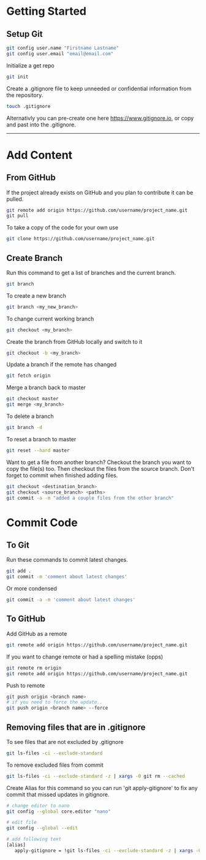 # Getting Started

## Setup Git
```sh
git config user.name "Firstname Lastname"
git config user.email "email@email.com"
```

Initialize a get repo

```bash
git init
```

Create a .gitignore file to keep unneeded or confidential information from the repository.

```bash
touch .gitignore
```

Alternativly you can pre-create one here https://www.gitignore.io, or copy and past into the .gitignore.
___

# Add Content

## From GitHub

If the project already exists on GitHub and you plan to contribute it can be pulled.

```bash
git remote add origin https://github.com/username/project_name.git
git pull
```

To take a copy of the code for your own use

```bash
git clone https://github.com/username/project_name.git
```

## Create Branch

Run this command to get a list of branches and the current branch.

```bash
git branch 
```

To create a new branch
```bash
git branch <my_new_branch>
```

To change current working branch

```bash
git checkout <my_branch>
```

Create the branch from GitHub locally and switch to it

```bash
git checkout -b <my_branch>
```

Update a branch if the remote has changed

```bash
git fetch origin
```

Merge a branch back to master

```bash
git checkout master
git merge <my_branch>
```

To delete a branch

```bash
git branch -d 
```

To reset a branch to master

```sh
git reset --hard master
```

Want to get a file from another branch? Checkout the branch you want to copy the file(s) too. Then checkout the files from the source branch. Don't forget to commit when finished adding files.

```bash
git checkout <destination_branch>
git checkout <source_branch> <paths>
git commit -a -m "added a couple files from the other branch"
```

# Commit Code

## To Git

Run these commands to commit latest changes.

```bash
git add .
git commit -m 'comment about latest changes'
```

Or more condensed

```bash
git commit -a -m 'comment about latest changes'
```

## To GitHub

Add GitHub as a remote

```bash
git remote add origin https://github.com/username/project_name.git
```

If you want to change remote or had a spelling mistake (opps)

```bash
git remote rm origin
git remote add origin https://github.com/username/project_name.git
```
Push to remote

```bash
git push origin <branch name>
# if you need to force the update..
git push origin <branch name> --force
```

## Removing files that are in .gitignore

To see files that are not excluded by .gitignore

```bash
git ls-files -ci --exclude-standard
```

To remove excluded files from commit

```bash
git ls-files -ci --exclude-standard -z | xargs -0 git rm --cached
```

Create Alias for this command so you can run 'git apply-gitignore' to fix any commit that missed updates in gitignore.

```bash
# change editor to nano
git config --global core.editor "nano"

# edit file
git config --global --edit

# add following text
[alias]
   apply-gitignore = !git ls-files -ci --exclude-standard -z | xargs -0 git rm --cached 
```